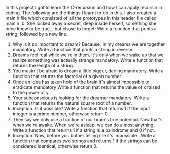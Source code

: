In this project I got to learn the C-recursion and how I can apply recursin in coding. The following are the things I learnt to do in this. I also created a main.h file which consisted of all the prototypes in this header file called main.h.
0. She locked away a secret, deep inside herself, something she once knew to be true... but chose to forget: Write a function that prints a string, followed by a new line.
1. Why is it so important to dream? Because, in my dreams we are together
mandatory .Write a function that prints a string in reverse.
2. Dreams feel real while we're in them. It's only when we wake up that we realize something was actually strange
mandatory. Write a function that returns the length of a string.
3. You mustn't be afraid to dream a little bigger, darling
mandatory. Write a function that returns the factorial of a given number.
4. Once an idea has taken hold of the brain it's almost impossible to eradicate
mandatory Write a function that returns the value of x raised to the power of y.
5. Your subconscious is looking for the dreamer
mandatory. Write a function that returns the natural square root of a number.
6. Inception. Is it possible? Write a function that returns 1 if the input integer is a prime number, otherwise return 0.
7. They say we only use a fraction of our brain's true potential. Now that's when we're awake. When we're asleep, we can do almost anything: Write a function that returns 1 if a string is a palindrome and 0 if not.
8. Inception. Now, before you bother telling me it's impossible...Write a function that compares two strings and returns 1 if the strings can be considered identical, otherwise return 0.


